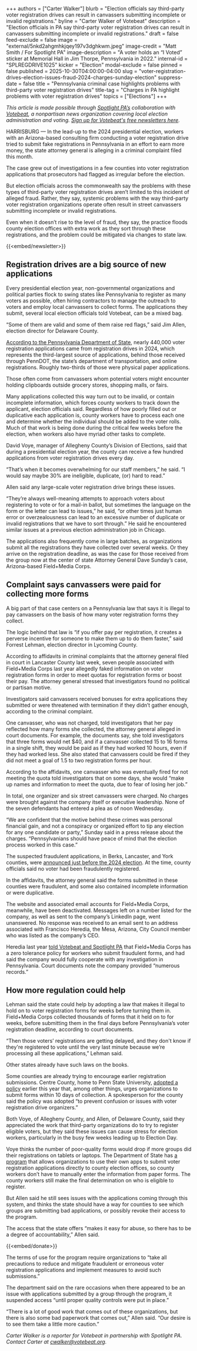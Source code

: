 +++
authors = ["Carter Walker"]
blurb = "Election officials say third-party voter registration drives can result in canvassers submitting incomplete or invalid registrations."
byline = "Carter Walker of Votebeat"
description = "Election officials in PA say third-party voter registration drives can result in canvassers submitting incomplete or invalid registrations."
draft = false
feed-exclude = false
image = "external/5nkd2ahgmhkjqey197v3dghkwm.jpeg"
image-credit = "Matt Smith / For Spotlight PA"
image-description = "A voter holds an “I Voted” sticker at Memorial Hall in Jim Thorpe, Pennsylvania in 2022."
internal-id = "SPLREGDRIVE1025"
kicker = "Election"
modal-exclude = false
pinned = false
published = 2025-10-30T04:00:00-04:00
slug = "voter-registration-drives-election-issues-fraud-2024-charges-sunday-election"
suppress-date = false
title = "Pennsylvania criminal case highlights problems with third-party voter registration drives"
title-tag = "Charges in PA highlight problems with voter registration drives"
topics = ["Elections"]
+++

<em>This article is made possible through </em><a href="https://www.spotlightpa.org/"><em>Spotlight PA’s</em></a><em> collaboration with </em><a href="https://www.votebeat.org/"><em>Votebeat</em></a><em>, a nonpartisan news organization covering local election administration and voting. </em><a href="https://www.votebeat.org/newsletters/"><em>Sign up for Votebeat&#39;s free newsletters here</em></a><em>.</em>

HARRISBURG — In the lead-up to the 2024 presidential election, workers with an Arizona-based consulting firm conducting a voter registration drive tried to submit fake registrations in Pennsylvania in an effort to earn more money, the state attorney general is alleging in a criminal complaint filed this month.

The case grew out of investigations in a few counties into voter registration applications that prosecutors had flagged as irregular before the election.

But election officials across the commonwealth say the problems with these types of third-party voter registration drives aren’t limited to this incident of alleged fraud. Rather, they say, systemic problems with the way third-party voter registration organizations operate often result in street canvassers submitting incomplete or invalid registrations.

Even when it doesn’t rise to the level of fraud, they say, the practice floods county election offices with extra work as they sort through these registrations, and the problem could be mitigated via changes to state law.

{{<embed/newsletter>}}

## Registration drives are a big source of new applications

Every presidential election year, non-governmental organizations and political parties flock to swing states like Pennsylvania to register as many voters as possible, often hiring contractors to manage the outreach to voters and employ local canvassers to collect forms. The applications they submit, several local election officials told Votebeat, can be a mixed bag.

“Some of them are valid and some of them raise red flags,” said Jim Allen, election director for Delaware County.

<a href="https://www.pa.gov/content/dam/copapwp-pagov/en/dos/resources/voting-and-elections/reports/voter-registration/dos_voter_registration_report_2024_final.pdf">According to the Pennsylvania Department of State</a>, nearly 440,000 voter registration applications came from registration drives in 2024, which represents the third-largest source of applications, behind those received through PennDOT, the state’s department of transportation, and online registrations. Roughly two-thirds of those were physical paper applications.

Those often come from canvassers whom potential voters might encounter holding clipboards outside grocery stores, shopping malls, or fairs.

Many applications collected this way turn out to be invalid, or contain incomplete information, which forces county workers to track down the applicant, election officials said. Regardless of how poorly filled out or duplicative each application is, county workers have to process each one and determine whether the individual should be added to the voter rolls. Much of that work is being done during the critical few weeks before the election, when workers also have myriad other tasks to complete.

David Voye, manager of Allegheny County’s Division of Elections, said that during a presidential election year, the county can receive a few hundred applications from voter registration drives every day.

“That’s when it becomes overwhelming for our staff members,” he said. “I would say maybe 30% are ineligible, duplicate, (or) hard to read.”

Allen said any large-scale voter registration drive brings these issues.

“They’re always well-meaning attempts to approach voters about registering to vote or for a mail-in ballot, but sometimes the language on the form or the letter can lead to issues,” he said, “or other times just human error or overzealousness can lead to an excessive number of duplicate or invalid registrations that we have to sort through.” He said he encountered similar issues at a previous election administration job in Chicago.

The applications also frequently come in large batches, as organizations submit all the registrations they have collected over several weeks. Or they arrive on the registration deadline,&nbsp;as was the case for those received from the group now at the center of state Attorney General Dave Sunday’s case, Arizona-based Field\+Media Corps.

## Complaint says canvassers were paid for collecting more forms

A big part of that case centers on a Pennsylvania law that says it is illegal to pay canvassers on the basis of how many voter registration forms they collect.

The logic behind that law is “if you offer pay per registration, it creates a perverse incentive for someone to make them up to do them faster,” said Forrest Lehman, election director in Lycoming County.

According to affidavits in criminal complaints that the attorney general filed in court in Lancaster County last week, seven people associated with Field\+Media Corps last year allegedly faked information on voter registration forms in order to meet quotas for registration forms or boost their pay. The attorney general stressed that investigators found no political or partisan motive.

Investigators said canvassers received bonuses for extra applications they submitted or were threatened with termination if they didn’t gather enough, according to the criminal complaint.

One canvasser, who was not charged, told investigators that her pay reflected how many forms she collected, the attorney general alleged in court documents. For example, the documents say, she told investigators that three forms would net $40, and if a canvasser collected 15 to 16 forms in a single shift, they would be paid as if they had worked 10 hours, even if they had worked less. She also stated that canvassers could be fired if they did not meet a goal of 1.5 to two registration forms per hour.

According to the affidavits, one canvasser who was eventually fired for not meeting the quota told investigators that on some days, she would “make up names and information to meet the quota, due to fear of losing her job.”

In total, one organizer and six street canvassers were charged. No charges were brought against the company itself or executive leadership. None of the seven defendants had entered a plea as of noon Wednesday.

“We are confident that the motive behind these crimes was personal financial gain, and not a conspiracy or organized effort to tip any election for any one candidate or party,” Sunday said in a press release about the charges. “Pennsylvanians should have peace of mind that the election process worked in this case.”

The suspected fraudulent applications, in Berks, Lancaster, and York counties, were <a href="https://www.votebeat.org/2024/10/31/voter-registration-forms-suspected-fraud-field-media-corps-francisco-heredia/">announced just before the 2024 election</a>. At the time, county officials said no voter had been fraudulently registered.

In the affidavits, the attorney general said the forms submitted in these counties were fraudulent, and some also contained incomplete information or were duplicative.

The website and associated email accounts for Field\+Media Corps, meanwhile, have been deactivated. Messages left on a number listed for the company, as well as sent to the company’s LinkedIn page, went unanswered. No response was received to an email sent to an address associated with Francisco Heredia, the Mesa, Arizona, City Council member who was listed as the company’s CEO.

Heredia last year <a href="https://www.votebeat.org/2024/10/31/voter-registration-forms-suspected-fraud-field-media-corps-francisco-heredia/">told Votebeat and Spotlight PA</a> that Field\+Media Corps has a zero tolerance policy for workers who submit fraudulent forms, and had said the company would fully cooperate with any investigation in Pennsylvania. Court documents note the company provided “numerous records.”

## How more regulation could help

Lehman said the state could help by adopting a law that makes it illegal to hold on to voter registration forms for weeks before turning them in. Field\+Media Corps collected thousands of forms that it held on to for weeks, before submitting them in the final days before Pennsylvania’s voter registration deadline, according to court documents.

“Then those voters’ registrations are getting delayed, and they don&#39;t know if they&#39;re registered to vote until the very last minute because we’re processing all these applications,” Lehman said.

Other states already have such laws on the books.

Some counties are already trying to encourage earlier registration submissions. Centre County, home to Penn State University, <a href="https://centrecountypa.gov/DocumentCenter/View/32253/Voter-Registration-Drives-Policy-">adopted a policy</a> earlier this year that, among other things, urges organizations to submit forms within 10 days of collection. A spokesperson for the county said the policy was adopted “to prevent confusion or issues with voter registration drive organizers.”

Both Voye, of Allegheny County, and Allen, of Delaware County, said they appreciated the work that third-party organizations do to try to register eligible voters, but they said these issues can cause stress for election workers, particularly in the busy few weeks leading up to Election Day.

Voye thinks the number of poor-quality forms would drop if more groups did their registrations on tablets or laptops. The Department of State has <a href="https://www.pa.gov/agencies/dos/resources/voting-and-elections-resources/pa-online-voter-registration-web-api-rfc">a program</a> that allows organizations to use their own apps to submit voter registration applications directly to county election offices, so county workers don’t have to manually enter the information from paper forms. The county workers still make the final determination on who is eligible to register.

But Allen said he still sees issues with the applications coming through this system, and thinks the state should have a way for counties to see which groups are submitting bad applications, or possibly revoke their access to the program.

The access that the state offers “makes it easy for abuse, so there has to be a degree of accountability,” Allen said.

{{<embed/donate>}}

The terms of use for the program require organizations to “take all precautions to reduce and mitigate fraudulent or erroneous voter registration applications and implement measures to avoid such submissions.”

The department said on the rare occasions when there appeared to be an issue with applications submitted by a group through the program, it suspended access “until proper quality controls were put in place.”

“There is a lot of good work that comes out of these organizations, but there is also some bad paperwork that comes out,” Allen said. “Our desire is to see them take a little more caution.”

<em>Carter Walker is a reporter for Votebeat in partnership with Spotlight PA. Contact Carter at </em><a href="mailto:cwalker@votebeat.org"><em>cwalker@votebeat.org</em></a><em>.</em>

